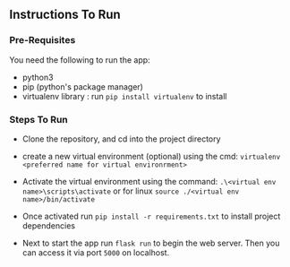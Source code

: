 ## Instructions To Run

### Pre-Requisites
You need the following to run the app:
- python3
- pip (python's package manager)
- virtualenv library : run `pip install virtualenv` to install

### Steps To Run

- Clone the repository, and cd into the project directory

- create a new virtual environment (optional) using the cmd: `virtualenv <preferred name for virtual environrment>`

- Activate the virtual environment using the command: `.\<virtual env name>\scripts\activate` or for linux `source ./<virtual env name>/bin/activate`

- Once activated run `pip install -r requirements.txt` to install project dependencies

- Next to start the app run `flask run` to begin the web server. Then you can access it via port `5000` on localhost.
